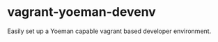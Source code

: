 vagrant-yoeman-devenv
=====================

Easily set up a Yoeman capable vagrant based developer environment.
